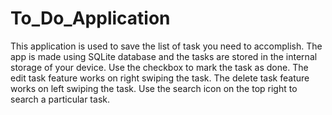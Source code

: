 # To_Do_Application
This application is used to save the list of task you need to accomplish.
The app is made using SQLite database and the tasks are stored in the internal storage of your device.
Use the checkbox to mark the task as done.
The edit task feature works on right swiping the task.
The delete task feature works on left swiping the task.
Use the search icon on the top right to search a particular task.
